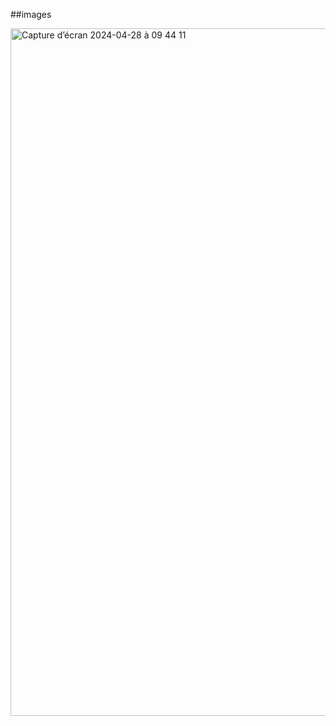 ##images

<img width="1100" alt="Capture d’écran 2024-04-28 à 09 44 11" src="https://github.com/AbdelHafiz1/mini-projet-dpcker/assets/49732764/d9efbf6f-dad4-42ae-ac6d-ba89ed4d7b4d">

